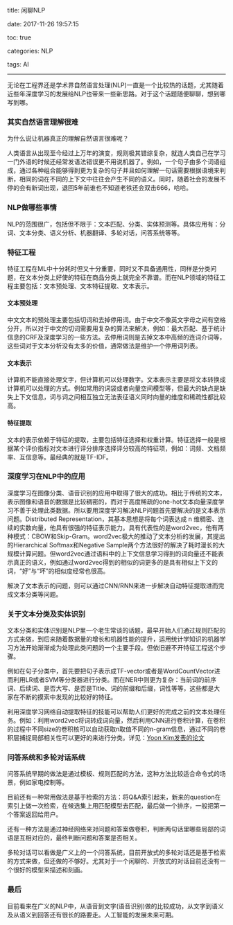 title: 闲聊NLP

date: 2017-11-26 19:57:15

toc: true

categories: NLP

tags: AI

---
无论在工程界还是学术界自然语言处理(NLP)一直是一个比较热的话题，尤其随着近些年深度学习的发展给NLP也带来一些新思路。对于这个话题随便聊聊，想到哪写到哪。

### 其实自然语言理解很难
为什么说让机器真正的理解自然语言很难呢？

人类语言从出现至今经过上万年的演变，规则极其错综复杂，就连人类自己在学习一门外语的时候还经常发语法错误更不用说机器了。例如，一个句子由多个词语组成，通过各种组合能够得到更为复杂的句子并且如何理解一句话需要根据语境来判断，相同的词在不同的上下文中往往会产生不同的语义。同时，随着社会的发展不停的会有新词出现，退回5年前谁也不知道老铁还会双击666，哈哈。

### NLP做哪些事情
NLP的范围很广，包括但不限于：文本匹配、分类、实体预测等。具体应用有：分词、文本分类、语义分析、机器翻译、多轮对话，问答系统等等。

### 特征工程
特征工程在ML中十分耗时但又十分重要，同时又不具备通用性，同样是分类问题，在文本分类上好使的特征在商品分类上就完全不靠谱。而在NLP领域的特征工程主要包括：文本预处理、文本特征提取、文本表示。

#### 文本预处理
中文文本的预处理主要包括切词和去掉停用词。由于中文不像英文字母之间有空格分开，所以对于中文的切词需要用复杂的算法来解决，例如：最大匹配、基于统计信息的CRF及深度学习的一些方法。去停用词则是去掉文本中高频的连词介词等，这些词对于文本分析没有太多的价值，通常做法是维护一个停用词列表。

#### 文本表示
计算机不能直接处理文字，但计算机可以处理数字。文本表示主要是将文本转换成计算机可以处理的方式。例如常用的词袋或者向量空间模型等，但最大的缺点是缺失上下文信息，词与词之间相互独立无法表征语义同时向量的维度和稀疏性都比较高。

#### 特征提取
文本的表示依赖于特征的提取，主要包括特征选择和权重计算。特征选择一般是根据某个评价指标对文本进行评分排序选择评分较高的特征项，例如：词频、文档频率、互信息等。最经典的就是TF-IDF。

### 深度学习在NLP中的应用
深度学习在图像分类、语音识别的应用中取得了很大的成功。相比于传统的文本，表示图像和语音的数据是比较稠密的，而对于高度稀疏的one-hot文本向量深度学习不善于处理此类数据。所以要用深度学习解决NLP问题首先要解决的是文本表示问题。Distributed Representation，其基本思想是将每个词表达成 n 维稠密、连续的实数向量，他具有很强的特征表示能力。具有代表性的是word2vec，他有两种模式：CBOW和Skip-Gram。word2vec极大的推动了文本分析的发展，其提出的Hierarchical Softmax和Negative Sample两个方法很好的解决了耗时漫长的大规模计算问题。但word2vec通过语料中的上下文信息学习得到的词向量还不能表示真正的语义，例如通过word2vec得到的相似的词更多的是具有相似上下文的词，“好”与“坏”的相似度经常也很高。

解决了文本表示的问题，则可以通过CNN/RNN来进一步解决自动特征提取进而完成文本分类等问题。

### 关于文本分类及实体识别
文本分类和实体识别是NLP里一个老生常谈的话题，最早开始人们通过规则匹配的方式来做，到后来随着数据量的增长和机器性能的提升，运用统计学知识的机器学习方法开始渐渐成为处理此类问题的一个主要手段。但依旧避不开特征工程这个步骤。

例如在句子分类中，首先要把句子表示成TF-vector或者是WordCountVector进而利用LR或者SVM等分类器进行分类。而在NER中则更为复杂：当前词的前序词、后续词、是否大写、是否是Title、词的前缀和后缀，词性等等，这些都是大家在不断的摸索中发现的比较好的特征。

利用深度学习网络自动提取特征的技能可以帮助人们更好的完成之前的文本处理任务。例如：利用word2vec将词转成词向量，然后利用CNN进行卷积计算，在卷积的过程中不同size的卷积核可以自动获取n取值不同的n-gram信息，通过不同的卷积层捕捉局部相关性可以更好的来进行分类。详见：[Yoon Kim发表的论文](https://arxiv.org/abs/1408.5882)

### 问答系统和多轮对话系统
问答系统早期的做法是通过模板、规则匹配的方法，这种方法比较适合命令式的场景，例如家电控制等。

目前还有一种常用做法是基于检索的方法：将Q&A索引起来，新来的question在索引上做一次检索，在候选集上用匹配模型去匹配，最后做一个排序，一般把第一个答案返回给用户。

还有一种方法是通过神经网络来对问题和答案做卷积，判断两句话里哪些局部的词语是互相对应的，最终判断问题和答案是否相关。

多轮对话可以看做是广义上的一个问答系统，目前开放式的多轮对话还是基于检索的方式来做，但还做的不够好。尤其对于一个闲聊的、开放式的对话目前还没有一个很好的模型来描述和刻画。

### 最后
目前看来在广义的NLP中，从语音到文字(语音识别)做的比较成功，从文字到语义及从语义到回答还有很长的路要走。人工智能的发展未来可期。
